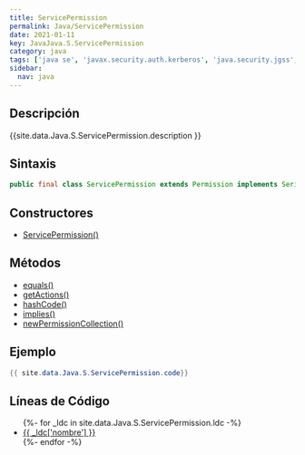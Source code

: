 ```yaml
---
title: ServicePermission
permalink: Java/ServicePermission
date: 2021-01-11
key: JavaJava.S.ServicePermission
category: java
tags: ['java se', 'javax.security.auth.kerberos', 'java.security.jgss', 'clase java', 'Java 1.4']
sidebar: 
  nav: java
---
```


## Descripción
{{site.data.Java.S.ServicePermission.description }}

## Sintaxis
~~~java
public final class ServicePermission extends Permission implements Serializable
~~~

## Constructores
* [ServicePermission()](/Java/ServicePermission/ServicePermission/)

## Métodos
* [equals()](/Java/ServicePermission/equals)
* [getActions()](/Java/ServicePermission/getActions)
* [hashCode()](/Java/ServicePermission/hashCode)
* [implies()](/Java/ServicePermission/implies)
* [newPermissionCollection()](/Java/ServicePermission/newPermissionCollection)

## Ejemplo
~~~java
{{ site.data.Java.S.ServicePermission.code}}
~~~

## Líneas de Código
<ul>
{%- for _ldc in site.data.Java.S.ServicePermission.ldc -%}
   <li>
       <a href="{{_ldc['url'] }}">{{ _ldc['nombre'] }}</a>
   </li>
{%- endfor -%}
</ul>
